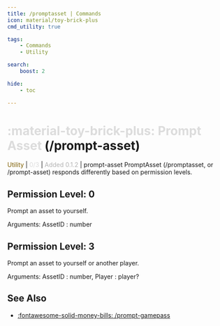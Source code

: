 ```yaml
---
title: /promptasset | Commands
icon: material/toy-brick-plus
cmd_utility: true

tags:
    - Commands
    - Utility

search:
    boost: 2

hide:
    - toc

---
```

# <p style="color: rgb(220,220,220); display: inline;">:material-toy-brick-plus: Prompt Asset</p> (/prompt-asset)
<div style="display:inline;">
<p style="color: #7F5F02; display: inline;">Utility</p> | <p style="color: rgb(220,220,220); display: inline;">0/3</p> | <p style="color: rgb(180,180,180); display: inline;"> Added 0.1.2</p> | prompt-asset
</div>
PromptAsset (/promptasset, or /prompt-asset) responds differently based on permission levels.

## Permission Level: 0
Prompt an asset to yourself.

Arguments: AssetID : number

## Permission Level: 3
Prompt an asset to yourself or another player.

Arguments: AssetID : number, Player : player?

## See Also
* [:fontawesome-solid-money-bills: /prompt-gamepass](./prompt-gamepass.md)